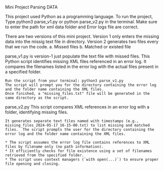 Mini Project Parsing DATA

This project used Python as a programming language. 
To run the project, Type  python3 parse_v1.py or python parse_v2.py in the terminal.
    Make sure to enter the path for xml data folder and Error logs file are correct. 
    
There are two versions of this mini project.
    Version 1 only enters the missing data into the missig text file in directory.
    Version 2 generates two files every that we run the code.
        a. Missed files
        b. Matched or existed file

parse_v1.py is version-1 just populate the text file with missed files.
    This Python script identifies missing XML files referenced in an error log. It compares the filenames listed in the error log with the actual files present in a specified folder.

    Run the script from your terminal: python3 parse_v1.py
    The script will prompt you for the directory containing the error log and the folder name containing the XML files.
    Once finished, a "missing_files.txt" file will be generated in the same directory as the script.

parse_v2.py
    This script compares XML references in an error log with a folder, identifying missing files. 

    It generates separate text files named with timestamps (e.g., missing_files_2024-05-17_16-15-00.txt) to list missing and matched files.  The script prompts the user for the directory containing the error log and the folder name containing the XML files.

    * The script assumes the error log file contains references to XML files by filename only (no path information).
    * It efficiently checks for file existence using a set of filenames retrieved from the specified folder.
    * The script uses context managers (`with open(...)`) to ensure proper file opening and closing.

